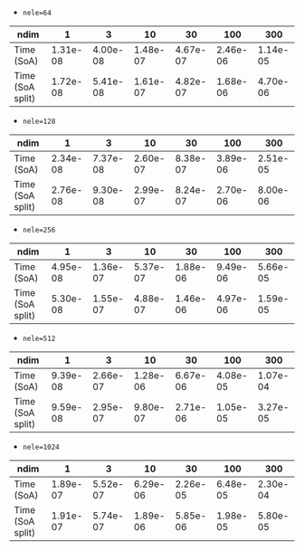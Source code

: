 * `nele=64`

|            ndim|        1|        3|       10|       30|      100|      300|
|----------------|---------|---------|---------|---------|---------|---------|
|Time       (SoA)| 1.31e-08| 4.00e-08| 1.48e-07| 4.67e-07| 2.46e-06| 1.14e-05|
|Time (SoA split)| 1.72e-08| 5.41e-08| 1.61e-07| 4.82e-07| 1.68e-06| 4.70e-06|

* `nele=128`

|            ndim|        1|        3|       10|       30|      100|      300|
|----------------|---------|---------|---------|---------|---------|---------|
|Time       (SoA)| 2.34e-08| 7.37e-08| 2.60e-07| 8.38e-07| 3.89e-06| 2.51e-05|
|Time (SoA split)| 2.76e-08| 9.30e-08| 2.99e-07| 8.24e-07| 2.70e-06| 8.00e-06|

* `nele=256`

|            ndim|        1|        3|       10|       30|      100|      300|
|----------------|---------|---------|---------|---------|---------|---------|
|Time       (SoA)| 4.95e-08| 1.36e-07| 5.37e-07| 1.88e-06| 9.49e-06| 5.66e-05|
|Time (SoA split)| 5.30e-08| 1.55e-07| 4.88e-07| 1.46e-06| 4.97e-06| 1.59e-05|

* `nele=512`

|            ndim|        1|        3|       10|       30|      100|      300|
|----------------|---------|---------|---------|---------|---------|---------|
|Time       (SoA)| 9.39e-08| 2.66e-07| 1.28e-06| 6.67e-06| 4.08e-05| 1.07e-04|
|Time (SoA split)| 9.59e-08| 2.95e-07| 9.80e-07| 2.71e-06| 1.05e-05| 3.27e-05|

* `nele=1024`

|            ndim|        1|        3|       10|       30|      100|      300|
|----------------|---------|---------|---------|---------|---------|---------|
|Time       (SoA)| 1.89e-07| 5.52e-07| 6.29e-06| 2.26e-05| 6.48e-05| 2.30e-04|
|Time (SoA split)| 1.91e-07| 5.74e-07| 1.89e-06| 5.85e-06| 1.98e-05| 5.80e-05|

